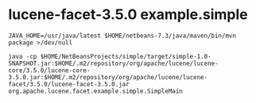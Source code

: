 # lucene-facet-3.5.0 example.simple

    JAVA_HOME=/usr/java/latest $HOME/netbeans-7.3/java/maven/bin/mvn package >/dev/null

    java -cp $HOME/NetBeansProjects/simple/target/simple-1.0-SNAPSHOT.jar:$HOME/.m2/repository/org/apache/lucene/lucene-core/3.5.0/lucene-core-3.5.0.jar:$HOME/.m2/repository/org/apache/lucene/lucene-facet/3.5.0/lucene-facet-3.5.0.jar org.apache.lucene.facet.example.simple.SimpleMain
